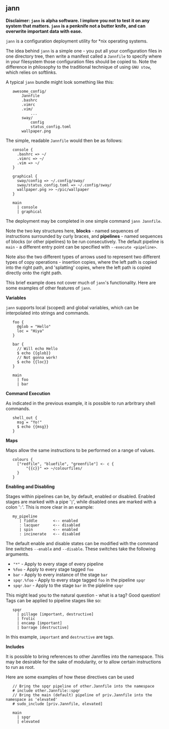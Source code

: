 ## jann

**Disclaimer: `jann` is alpha software. I implore you not to test it on any system that matters. `jann` is a penknife not a butter knife, and can overwrite important data with ease.**

`jann` is a configuration deployment utility for \*nix operating systems.

The idea behind `jann` is a simple one - you put all your configuration files in one directory tree, then write a manifest called a `Jannfile` to specify where in your filesystem those configuration files should be copied to. Note the difference in philosophy to the traditional technique of using `GNU stow`, which relies on softlinks.

A typical `jann` bundle might look something like this:

```
   awesome_config/
       Jannfile
       .bashrc
       .vimrc
       .vim/
           ...
       sway/
           config
           status_config.toml
       wallpaper.png
```

The simple, readable `Jannfile` would then be as follows:

```
   console {
     .bashrc => ~/
     .vimrc => ~/
     .vim => ~/
   }
   
   graphical {
     sway/config => ~/.config/sway/
     sway/status_config.toml => ~/.config/sway/
     wallpaper.png >> ~/pic/wallpaper
   }

   main
     | console
     | graphical
```

The deployment may be completed in one simple command `jann Jannfile`.

Note the two key structures here, **blocks** - named sequences of instructions surrounded by curly braces, and **pipelines** - named sequences of blocks (or other pipelines) to be run consecutively. The default pipeline is `main` - a different entry point can be specified with `--execute <pipeline>`.

Note also the two different types of arrows used to represent two different types of copy operations - insertion copies, where the left path is copied into the right path, and 'splatting' copies, where the left path is copied directly onto the right path.

This brief example does not cover much of `jann`'s functionality. Here are some examples of other features of `jann`.

**Variables**

`jann` supports local (scoped) and global variables, which can be interpolated into strings and commands.

```
   foo {
     @glob = "Hello"
     loc = "Hiya"
   }

   bar {
     // Will echo Hello
     $ echo {{glob}}
     // Not gonna work!
     $ echo {{loc}}
   }

   main
     | foo
     | bar
```

**Command Execution**

As indicated in the previous example, it is possible to run arbritrary shell commands.

```
   shell_out {
     msg = "Yo!"
     $ echo {{msg}}
   }
```

**Maps**

Maps allow the same instructions to be performed on a range of values.

```
   colours {
     ["redfile", "bluefile", "greenfile"] <- c {
         "{{c}}" => ~/colourfiles/
     }
   }
```

**Enabling and Disabling**

Stages within pipelines can be, by default, enabled or disabled. Enabled stages are marked with a pipe '`|`', while disabled ones are marked with a colon '`:`'. This is more clear in an example:

```
   my_pipeline
      | fiddle       <-- enabled
      : lacquer      <-- disabled
      | spin         <-- enabled
      : incinerate   <-- disabled
```

The default enable and disable states can be modified with the command line switches `--enable` and `--disable`. These switches take the following arguments.

* `"*"` - Apply to every stage of every pipeline
* `%foo` - Apply to every stage tagged `foo`
* `bar` - Apply to every instance of the stage `bar`
* `spqr.%foo` - Apply to every stage tagged `foo` in the pipeline `spqr`
* `spqr.bar` - Apply to the stage `bar` in the pipleline `spqr`

This might lead you to the natural question - what is a tag? Good question! Tags can be applied to pipeline stages like so:

```
   spqr
     | pillage [important, destructive]
     | frolic
     | encamp [important]
     | barrage [destructive]
```

In this example, `important` and `destructive` are tags.

**Includes**

It is possible to bring references to other Jannfiles into the namespace. This may be desirable for the sake of modularity, or to allow certain instructions to run as root.

Here are some examples of how these directives can be used

```
   // Bring the spqr pipeline of other.Jannfile into the namespace
   # include other.Jannfile::spqr
   // Bring the main (default) pipeline of priv.Jannfile into the namespace as 'elevated'
   # sudo_include [priv.Jannfile, elevated]

   main
     | spqr
     | elevated
```

